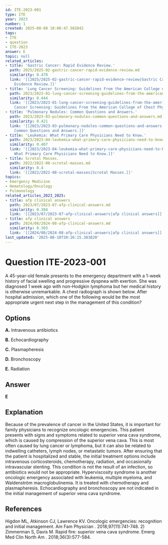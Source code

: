```yaml
---
id: ITE-2023-001
type: ITE
year: 2023
number: 1
created: 2025-08-08 10:08:47.502842
tags:
- ITE
- question
- ITE-2023
answer: E
topic: null
related_articles:
- title: 'Gastric Cancer: Rapid Evidence Review.'
  path: 2025/2025-02-gastric-cancer-rapid-evidence-review.md
  similarity: 0.478
  link: '[[2025/2025-02-gastric-cancer-rapid-evidence-review|Gastric Cancer: Rapid
    Evidence Review.]]'
- title: 'Lung Cancer Screening: Guidelines From the American College of Chest Physicians.'
  path: 2023/2023-01-lung-cancer-screening-guidelines-from-the-american-college-o.md
  similarity: 0.444
  link: '[[2023/2023-01-lung-cancer-screening-guidelines-from-the-american-college-o|Lung
    Cancer Screening: Guidelines From the American College of Chest Physicians.]]'
- title: 'Pulmonary Nodules: Common Questions and Answers.'
  path: 2023/2023-03-pulmonary-nodules-common-questions-and-answers.md
  similarity: 0.421
  link: '[[2023/2023-03-pulmonary-nodules-common-questions-and-answers|Pulmonary Nodules:
    Common Questions and Answers.]]'
- title: 'Leukemia: What Primary Care Physicians Need to Know.'
  path: 2023/2023-04-leukemia-what-primary-care-physicians-need-to-know.md
  similarity: 0.407
  link: '[[2023/2023-04-leukemia-what-primary-care-physicians-need-to-know|Leukemia:
    What Primary Care Physicians Need to Know.]]'
- title: Scrotal Masses.
  path: 2022/2022-08-scrotal-masses.md
  similarity: 0.4
  link: '[[2022/2022-08-scrotal-masses|Scrotal Masses.]]'
topics:
- Emergency Medicine
- Hematology/Oncology
- Pulmonology
related_articles_2023_2025:
- title: afp clinical answers
  path: 2023/07/2023-07-afp-clinical-answers.md
  similarity: 0.304
  link: '[[2023/07/2023-07-afp-clinical-answers|afp clinical answers]]'
- title: afp clinical answers
  path: 2024/08/2024-08-afp-clinical-answers.md
  similarity: 0.303
  link: '[[2024/08/2024-08-afp-clinical-answers|afp clinical answers]]'
last_updated: '2025-08-10T20:26:15.383820'
---
```


# Question ITE-2023-001

A 45-year-old female presents to the emergency department with a 1-week history of facial swelling and progressive dyspnea with exertion. She was diagnosed 1 week ago with non-Hodgkin lymphoma but her medical history is otherwise unremarkable. A chest radiograph is shown below. After hospital admission, which one of the following would be the most appropriate urgent next step in the management of this condition?

## Options

**A.** Intravenous antibiotics

**B.** Echocardiography

**C.** Plasmapheresis

**D.** Bronchoscopy

**E.** Radiation

## Answer

**E**

## Explanation

Because of the prevalence of cancer in the United States, it is important for family physicians to recognize oncologic emergencies. This patient presents with signs and symptoms related to superior vena cava syndrome, which is caused by compression of the superior vena cava. This is most often caused by lung cancer or lymphoma, but it can also be related to indwelling catheters, lymph nodes, or metastatic tumors. After ensuring that the patient is hospitalized and stable, the initial treatment options include intravenous corticosteroids, chemotherapy, radiation, and occasionally intravascular stenting. This condition is not the result of an infection, so antibiotics would not be appropriate. Hyperviscosity syndrome is another oncologic emergency associated with leukemia, multiple myeloma, and Waldenström macroglobulinemia. It is treated with chemotherapy and plasmapheresis. Echocardiography and bronchoscopy are not indicated in the initial management of superior vena cava syndrome.

## References

Higdon ML, Atkinson CJ, Lawrence KV. Oncologic emergencies: recognition and initial management. Am Fam Physician . 2018;97(11):741-748. 2) Zimmerman S, Davis M. Rapid fire: superior vena cava syndrome. Emerg Med Clin North Am . 2018;36(3):577-584.
